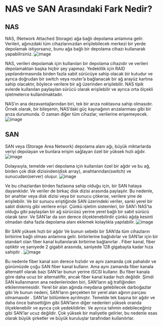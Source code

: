 # NAS ve SAN Arasındaki Fark Nedir?

NAS
--
NAS, (Network Attached Storage) ağa bağlı depolama anlamına gelir. Verileri, ağınızdaki tüm cihazlarınızdan erişilebilecek merkezi bir yerde depolamak istiyorsanız, bunu ağa bağlı bir depolama cihazı kullanarak yapabilirsiniz.
![image](https://user-images.githubusercontent.com/68228757/158702612-44a3d2bb-fef9-42eb-81e0-cebc5c171362.png)

NAS, verileri depolamak için kullanılan bir depolama cihazıdır ve verileri depolamaktan başka hiçbir şey yapmaz. Yedeklilik için RAID yapılandırmasında birden fazla sabit sürücüye sahip olacak bir kutudur
ve ayrıca doğrudan bir switch veya router’a bağlanacak bir ağ arayüz kartına sahip olacaktır, böylece verilere bir ağ üzerinden erişilebilir. NAS tipik evlerde kullanılan paylaşılan sürücü olarak erişilebilir ve ayrıca orta ölçekli işletmelerce kullanılmaktadır.

NAS’ın ana dezavantajlarından biri, tek bir arıza noktasına sahip olmasıdır. Örnek olarak, bir bileşenin, NAS’daki güç kaynağının arızalanması gibi bir arıza durumunda. O zaman diğer tüm cihazlar, verilerine erişemeyecek.
![image](https://user-images.githubusercontent.com/68228757/158702671-bc48c0b2-6f3b-477e-ad0d-5641ffc8d414.png)

SAN
--

SAN veya (Storage Area Network) depolama alanı ağı, büyük miktarlarda veriyi depolayan ve bunlara erişim sağlayan özel bir yüksek hızlı ağdır.
![image](https://user-images.githubusercontent.com/68228757/158702691-c584dea8-f158-4437-a814-00e14418f987.png)

Dolayısıyla, temelde veri depolama için kullanılan özel bir ağdır ve bu ağ, birden çok disk dizisinden(disk array), anahtarından(switch) ve sunucudan(server) oluşur.
![image](https://user-images.githubusercontent.com/68228757/158702748-28843d83-331e-4944-b062-0fbbb98a4f7e.png)

Ve bu cihazlardan birden fazlasına sahip olduğu için, bir SAN hataya dayanıklıdır. Ve veriler de birkaç disk dizisi arasında paylaşılır. Bu nedenle, bir anahtar veya disk dizisi veya bir sunucu çökerse, verilere yine de erişilebilir.
Ve bir sunucu eriştiğinde SAN üzerindeki veriler, sanki yerel bir sabit diskmiş gibi verilere erişir. Çünkü işletim sistemleri, bir SAN’ı NAS’ta olduğu gibi paylaşılan bir ağ sürücüsü yerine yerel bağlı bir sabit sürücü olarak tanır. Ve SAN’lar da son derece ölçeklenebilirdir çünkü ağda kesinti olmadan
daha fazla depolama alanı eklemek kolaylıkla yapılabilir.
![image](https://user-images.githubusercontent.com/68228757/158702769-2f86ff04-b39c-4a8e-aa44-b59ccc8e35f4.png)

Bir SAN yüksek hızlı bir ağdır Ve bunun sebebi bir SAN’da tüm cihazların birbirine bağlı olması anlamına gelir. birbirlerine bağlıdırlar ve SAN’lar için bir standart olan fiber kanal kullanılarak birbirine bağlanırlar . Fiber kanal, fiber optiktir ve saniyede 2 gigabit arasında, saniyede 128 gigabayta kadar hıza sahiptir .
![image](https://user-images.githubusercontent.com/68228757/158702796-942a9e3a-c55e-4881-a5a2-cbc8b6628552.png)

Bu nedenle fiber kanal son derece hızlıdır ve aynı zamanda çok pahalıdır ve günümüzde çoğu SAN fiber kanal kullanır. Ama aynı zamanda fiber kanala alternatif olarak bazı SAN’lar bunun yerine iSCSI kullanır. Bu fiber kanala göre daha ucuz bir alternatiftir, ancak fiber kanal kadar hızlı değildir.
Şimdi SAN kullanmanın ana nedenlerinden biri, SAN’ların ağ trafiğinden etkilenmemesidir. Yerel bir alan ağında meydana gelebilecek darboğazlar gibi Ve bunun nedeni, SAN’ların gerçekten bir yerel alan ağının parçası olmamasıdır . SAN’lar bölümlere ayrılmıştır. Temelde tek başına bir ağdır ve daha önce bahsettiğim gibi SAN’ların diğer nedenleri yüksek oranda ölçeklenebilir ve ayrıca çok yedeklidirler. Ve ayrıca tahmin edebileceğiniz gibi SAN’lar ucuz değildir. Çok yüksek bir maliyetle gelirler, bu nedenle esas olarak büyük şirketler ve büyük kuruluşlar tarafından kullanılırlar.
